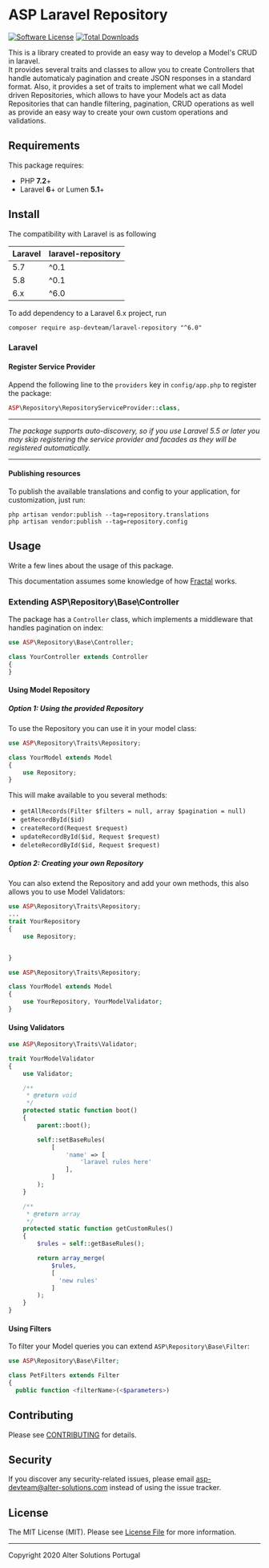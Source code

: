 # ASP Laravel Repository

[![Software License](https://img.shields.io/badge/license-MIT-brightgreen.svg?style=flat-square)](LICENSE.md)
[![Total Downloads](https://img.shields.io/packagist/dt/asp/laravel-repository.svg?style=flat-square)](https://packagist.org/packages/asp-devteam/laravel-repository)

This is a library created to provide an easy way to develop a Model's CRUD in laravel.<br>
It provides several traits and classes to allow you to create Controllers that handle automaticaly pagination and
create JSON responses in a standard format. Also, it provides a set of traits to implement what we call Model driven
Repositories, which allows to have your Models act as data Repositories that can handle filtering, pagination, CRUD
operations as well as provide an easy way to create your own custom operations and validations.

## Requirements

This package requires:

- PHP **7.2**+
- Laravel **6**+ or Lumen **5.1**+

## Install

The compatibility with Laravel is as following

| **Laravel** | **laravel-repository** |
| ----------- | ---------------------- |
| 5.7         | ^0.1                   |
| 5.8         | ^0.1                   |
| 6.x         | ^6.0                   |

To add dependency to a Laravel 6.x project, run

`composer require asp-devteam/laravel-repository "^6.0"`

### Laravel

#### Register Service Provider

Append the following line to the `providers` key in `config/app.php` to register the package:

```php
ASP\Repository\RepositoryServiceProvider::class,
```

---

_The package supports auto-discovery, so if you use Laravel 5.5 or later you may skip registering the service
provider and facades as they will be registered automatically._

---

#### Publishing resources

To publish the available translations and config to your application, for customization, just run:

```shell
php artisan vendor:publish --tag=repository.translations
php artisan vendor:publish --tag=repository.config
```

## Usage

Write a few lines about the usage of this package.

This documentation assumes some knowledge of how [Fractal](https://github.com/thephpleague/fractal) works.

### Extending ASP\Repository\Base\Controller

The package has a `Controller` class, which implements a middleware that handles pagination on index:

```php
use ASP\Repository\Base\Controller;

class YourController extends Controller
{
}
```

#### Using Model Repository

##### Option 1: Using the provided Repository

To use the Repository you can use it in your model class:

```php
use ASP\Repository\Traits\Repository;

class YourModel extends Model
{
    use Repository;
}
```

This will make available to you several methods:

- `getAllRecords(Filter $filters = null, array $pagination = null)`
- `getRecordById($id)`
- `createRecord(Request $request)`
- `updateRecordById($id, Request $request)`
- `deleteRecordById($id, Request $request)`

##### Option 2: Creating your own Repository

You can also extend the Repository and add your own methods, this also allows you to use Model Validators:

```php
use ASP\Repository\Traits\Repository;
...
trait YourRepository
{
    use Repository;


}
```

```php
use ASP\Repository\Traits\Repository;

class YourModel extends Model
{
    use YourRepository, YourModelValidator;
}
```

#### Using Validators

```php
use ASP\Repository\Traits\Validator;

trait YourModelValidator
{
    use Validator;

    /**
     * @return void
     */
    protected static function boot()
    {
        parent::boot();

        self::setBaseRules(
            [
                'name' => [
                    'laravel rules here'
                ],
            ]
        );
    }

    /**
     * @return array
     */
    protected static function getCustomRules()
    {
        $rules = self::getBaseRules();

        return array_merge(
            $rules,
            [
              'new rules'
            ]
        );
    }
}
```

#### Using Filters

To filter your Model queries you can extend `ASP\Repository\Base\Filter`:

```php
use ASP\Repository\Base\Filter;

class PetFilters extends Filter
{
  public function <filterName>(<$parameters>)
```

## Contributing

Please see [CONTRIBUTING](CONTRIBUTING.md) for details.

## Security

If you discover any security-related issues, please email asp-devteam@alter-solutions.com instead of using the issue tracker.

## License

The MIT License (MIT). Please see [License File](/LICENSE.md) for more information.

---

Copyright 2020 Alter Solutions Portugal
